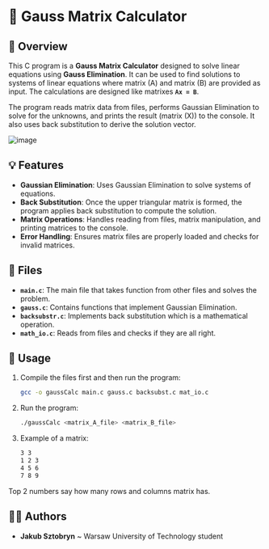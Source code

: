 # 🧮 Gauss Matrix Calculator

## 📝 Overview
This C program is a **Gauss Matrix Calculator** designed to solve linear equations using **Gauss Elimination**. It can be used to find solutions to systems of linear equations where matrix \(A\) and matrix \(B\) are provided as input. The calculations are designed like matrixes **`Ax = B`**.

The program reads matrix data from files, performs Gaussian Elimination to solve for the unknowns, and prints the result (matrix \(X\)) to the console. It also uses back substitution to derive the solution vector.

![image](https://github.com/user-attachments/assets/aa69139f-2fba-466b-8e87-7d80eefa2a97)


## 💡 Features
- **Gaussian Elimination**: Uses Gaussian Elimination to solve systems of equations.
- **Back Substitution**: Once the upper triangular matrix is formed, the program applies back substitution to compute the solution.
- **Matrix Operations**: Handles reading from files, matrix manipulation, and printing matrices to the console.
- **Error Handling**: Ensures matrix files are properly loaded and checks for invalid matrices.

## 📁 Files
- **`main.c`**: The main file that takes function from other files and solves the problem.
- **`gauss.c`**: Contains functions that implement Gaussian Elimination.
- **`backsubstr.c`**: Implements back substitution which is a mathematical operation.
- **`math_io.c`**: Reads from files and checks if they are all right. 

## 🔨 Usage
1. Compile the files first and then run the program:
   ```bash
   gcc -o gaussCalc main.c gauss.c backsubst.c mat_io.c
2. Run the program:
   ```bash
   ./gaussCalc <matrix_A_file> <matrix_B_file>  
3. Example of a matrix:
   ```bash
   3 3
   1 2 3
   4 5 6
   7 8 9
Top 2 numbers say how many rows and columns matrix has. 
   
## 🙋‍♂️ Authors
- **Jakub Sztobryn** ~ Warsaw University of Technology student
